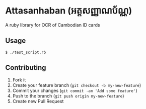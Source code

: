 # Attasanhaban (អត្តសញ្ញាណប័ណ្ណ)

A ruby library for OCR of Cambodian ID cards

## Usage

```
$ ./test_script.rb
```

## Contributing

1. Fork it
2. Create your feature branch (`git checkout -b my-new-feature`)
3. Commit your changes (`git commit -am 'Add some feature'`)
4. Push to the branch (`git push origin my-new-feature`)
5. Create new Pull Request
